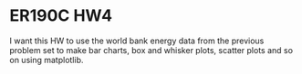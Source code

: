 # ER190C HW4
I want this HW to use the world bank energy data from the previous problem set to make bar charts, box and whisker plots, scatter plots and so on using matplotlib.  
